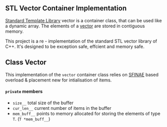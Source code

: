 ## STL Vector Container Implementation

[Standard Template Library](https://en.wikipedia.org/wiki/Standard_Template_Library) vector is a container class, that can be used like a dynamic array. The elements of a [vector](https://en.cppreference.com/w/cpp/container/vector) are stored in contiguous memory.

This project is a re - implementation of the standard STL vector library of C++. It's designed to be exception safe, effcient and memory safe.

## Class Vector

This implementation of the `vector` container class relies on [SFINAE](https://en.wikipedia.org/wiki/Substitution_failure_is_not_an_error) based overload & placement new for intialisation of items.

#### `private` members

* `size__` total size of the buffer
* `cur_len__` current number of items in the buffer
* `mem_buff__` points to memory allocated for storing the elements of type `T`. (`T *mem_buff__`)


